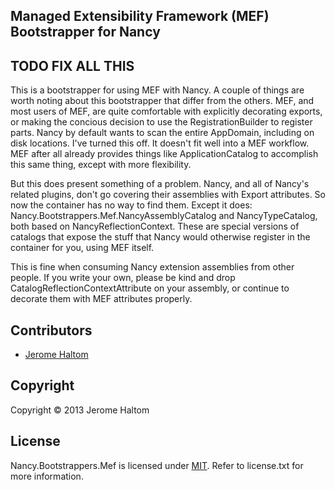 ## Managed Extensibility Framework (MEF) Bootstrapper for Nancy

## TODO FIX ALL THIS

This is a bootstrapper for using MEF with Nancy.  A couple of things are worth noting about this bootstrapper that differ from the others. MEF, and most users of MEF, are quite comfortable with explicitly decorating exports, or making the concious decision to use the RegistrationBuilder to register parts. Nancy by default wants to scan the entire AppDomain, including on disk locations. I've turned this off. It doesn't fit well into a MEF workflow. MEF after all already provides things like ApplicationCatalog to accomplish this same thing, except with more flexibility.

But this does present something of a problem. Nancy, and all of Nancy's related plugins, don't go covering their assemblies with Export attributes. So now the container has no way to find them. Except it does: Nancy.Bootstrappers.Mef.NancyAssemblyCatalog and NancyTypeCatalog, both based on NancyReflectionContext. These are special versions of catalogs that expose the stuff that Nancy would otherwise register in the container for you, using MEF itself.

This is fine when consuming Nancy extension assemblies from other people. If you write your own, please be kind and drop CatalogReflectionContextAttribute on your assembly, or continue to decorate them with MEF attributes properly.

## Contributors

* [Jerome Haltom](http://github.com/wasabii)

## Copyright

Copyright © 2013 Jerome Haltom

## License

Nancy.Bootstrappers.Mef is licensed under [MIT](http://www.opensource.org/licenses/mit-license.php "Read more about the MIT license form"). Refer to license.txt for more information.
